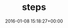 ---
title:		"steps"
type:		"photos"
mediatype:		"upload"
location:		"TBC"
date:		"2016-01-08 15:18:27+00:00"
album:		"city"
filename:		"steps.md"
series:		""
cl_public_id:		"city/steps"
cl_version:		1497000416
format:		"tiff"
bytes:		1979744
width:		961
height:		1440
colours:
- "#252525"
- "#D4D4D4"
- "#7C7C7C"
- "#E2E2E1"
exposure_mode:		"Auto"
program:		"Aperture-priority AE"
aperture:		"7.1"
focal_length:		"48.0 mm"
iso:		"250"
shutter_speed:		"1/50"
metering:		"Multi-segment"
flash:		"Off, Did not fire"
white_balance:		"Custom"
colour_temp:		"5650"
has_crop:		"false"
orientation:		"Horizontal (normal)"
camera_model:		"NIKON D800"
lens_info:		"24-70mm f/2.8"
artist:		"No artist info"
x_resolution:		"300"
y_resolution:		"300"
---